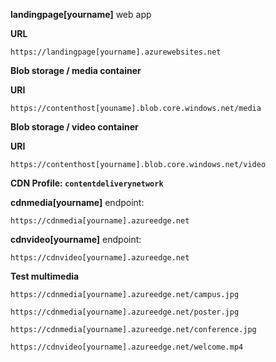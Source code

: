 **landingpage\[yourname]** web app

**URL** 

```
https://landingpage[yourname].azurewebsites.net
```

**Blob storage / media container** 

**URI**

```
https://contenthost[youname].blob.core.windows.net/media
```

**Blob storage / video container**

**URI**

```
https://contenthost[yourname].blob.core.windows.net/video
```



**CDN Profile:  ``` contentdeliverynetwork  ```**

**cdnmedia[yourname]** endpoint:

```
https://cdnmedia[yourname].azureedge.net
```
**cdnvideo[yourname]** endpoint:

```
https://cdnvideo[yourname].azureedge.net
```



**Test multimedia**

```
https://cdnmedia[yourname].azureedge.net/campus.jpg
```

```
https://cdnmedia[yourname].azureedge.net/poster.jpg
```

```
https://cdnmedia[yourname].azureedge.net/conference.jpg
```

```
https://cdnvideo[yourname].azureedge.net/welcome.mp4
```

